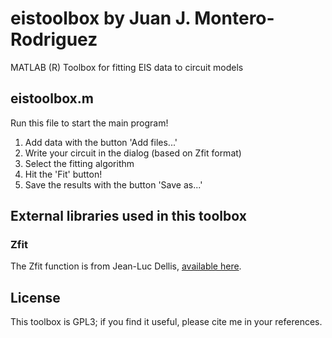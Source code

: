 # eistoolbox by Juan J. Montero-Rodriguez

MATLAB (R) Toolbox for fitting EIS data to circuit models

## eistoolbox.m

Run this file to start the main program!

1. Add data with the button 'Add files...'
2. Write your circuit in the dialog (based on Zfit format)
3. Select the fitting algorithm
4. Hit the 'Fit' button!
5. Save the results with the button 'Save as...'

## External libraries used in this toolbox

### Zfit

The Zfit function is from Jean-Luc Dellis, [available here](https://www.mathworks.com/matlabcentral/fileexchange/19460-zfit).

## License

This toolbox is GPL3; if you find it useful, please cite me in your references.